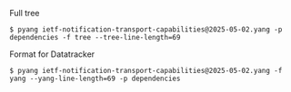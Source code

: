 Full tree
```shell
$ pyang ietf-notification-transport-capabilities@2025-05-02.yang -p dependencies -f tree --tree-line-length=69
```

Format for Datatracker
```shell
$ pyang ietf-notification-transport-capabilities@2025-05-02.yang -f yang --yang-line-length=69 -p dependencies
```